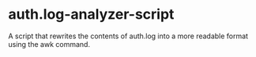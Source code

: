 # auth.log-analyzer-script
A script that rewrites the contents of auth.log into a more readable format using the awk command.
